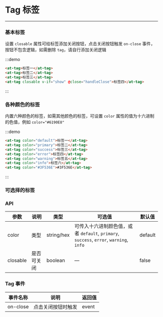 # Tag 标签

----

### 基本标签

设置 `closable` 属性可给标签添加关闭按钮，点击关闭按钮触发 `on-close` 事件，按钮不包含逻辑，如需删除 `tag`，请自行添加关闭逻辑

:::demo
```html
<at-tag>标签一</at-tag>
<at-tag>标签二</at-tag>
<at-tag>标签三</at-tag>
<at-tag closable v-if="show" @close="handleClose">标签四</at-tag>
```
:::

### 各种颜色的标签

内置六种颜色的标签，如需其他颜色的标签，可设置 `color` 属性的值为十六进制的色值，例如 `color="#6190E8"`

:::demo
```html
<at-tag color="default">标签一</at-tag>
<at-tag color="primary">标签二</at-tag>
<at-tag color="success">标签三</at-tag>
<at-tag color="error">标签四</at-tag>
<at-tag color="warning">标签五</at-tag>
<at-tag color="info">标签六</at-tag>
<at-tag color="#3F536E">#3F536E</at-tag>
```
:::

### 可选择的标签

### API

| 参数      | 说明          | 类型      | 可选值                           | 默认值  |
|---------- |-------------- |---------- |--------------------------------  |-------- |
| color | 类型 | string/hex | 可传入十六进制颜色值，或者 `default`, `primary`, `success`, `error`, `warning`, `info` | default |
| closable | 是否可关闭 | boolean | — | false |

### Tag 事件

| 事件名称      | 说明          | 返回值  |
|---------- |-------------- |---------- |
| on-close | 点击关闭按钮时触发 | event |

<script>
  export default {
    data () {
      return {
        show: true
      }
    },
    methods: {
      handleClose () {
        this.show = false
      }
    }
  }
</script>
